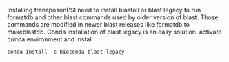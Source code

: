 Installing transposonPSI
need to install blastall or blast legacy to run formatdb and other blast commands used by older version of blast. Those commands are modified in newer blast releases like formatdb to makeblastdb.
Conda installation of blast legacy is an easy solution.
activate conda environment and install
```
conda install -c bioconda blast-legacy
```

